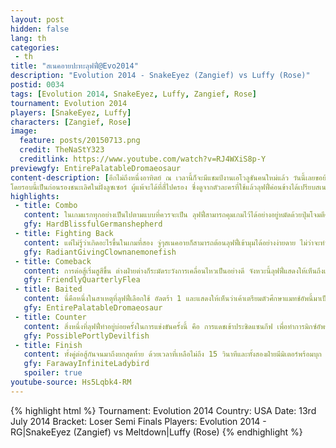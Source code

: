 ```yaml
---
layout: post
hidden: false
lang: th
categories:
 - th
title: "สเนคอายปะทะลุฟฟี่@Evo2014"
description: "Evolution 2014 - SnakeEyez (Zangief) vs Luffy (Rose)"
postid: 0034
tags: [Evolution 2014, SnakeEyez, Luffy, Zangief, Rose]
tournament: Evolution 2014
players: [SnakeEyez, Luffy]
characters: [Zangief, Rose]
image:
  feature: posts/20150713.png
  credit: TheNaStY323
  creditlink: https://www.youtube.com/watch?v=RJ4WXiS8p-Y
previewgfy: EntirePalatableDromaeosaur
content-description: [อีกไม่ถึงหนึ่งอาทิตย์ ณ เวลานี้ก็จะมีแชมป์งานเอโวลูชันคนใหม่แล้ว วันนี้เลยขอย้อนอดีต หยิบเอาไฮไลท์จากการแข่งขันในปีที่แล้วระหว่างสเนคอายและลุฟฟี่มาให้รับชมกัน 
โดยรอบนี้เป็นก่อนรองชนะเลิศในฝั่งลูซเซอร์ ผู้แพ้จะได้ที่สี่ไปครอง ซึ่งดูจากตัวละครที่ใช้แล้วลุฟฟี่ค่อนข้างได้เปรียบสเนคอายอยู่มากเลยทีเดียว แต่นั่นก็ไม่ทำให้ผู้เล่นอย่างสเนคอายเพลี่ยงพล้ำแต่อย่างไร ในบางแมทช์ลุฟฟี่ถึงกับกุมขมับหลังจากแพ้เลยด้วย]
highlights:
 - title: Combo
   content: ในเกมแรกทุกอย่างเป็นไปตามแบบที่ควรจะเป็น ลุฟฟี่สามารถคุมเกมไว้ได้อย่างอยู่หมัดด้วยปุ่มโจมตีต่างๆของโรส รวมถึงการต่อคอมโบที่แม่นยำของลุฟฟี่ ทำให้สเนคอายไม่สามารถทำอะไรได้เลย
   gfy: HardBlissfulGermanshepherd
 - title: Fighting Back
   content: แต่ไม่รู้ว่าเกิดอะไรขึ้นในเกมที่สอง จู่ๆสเนคอายก็สามารถต้อนลุฟฟี่เข้ามุมได้อย่างง่ายดาย ไม่ว่าจะทำอะไรก็ถูกจังหวะไปเสียหมด จนทำให้เค้าตีเสมอกลับมาได้
   gfy: RadiantGivingClownanemonefish
 - title: Comeback
   content: การต่อสู้เริ่มสูสีขึ้น ต่างฝ่ายต่างก็ระมัดระวังการเคลื่อนไหวเป็นอย่างดี จังหวะนี้ลุฟฟี่แสดงให้เห็นถึงเทคนิคที่น่าสนใจ คือ การปล่อยโซลสปาร์คแล้วโฟกัสแคนเซิลแบ็คแดชทันที ซึ่งเราจะได้เห็นถึงสาเหตุในไฮไลท์ต่อไป แต่ในไฮไลท์นี้ลุฟฟี่สวนกลับสเนคอายได้สวยงามมาก
   gfy: FriendlyQuarterlyFlea
 - title: Baited
   content: นี่คือหนึ่งในสาเหตุที่ลุฟฟี่เลือกใช้ อัลตร้า 1 และแสดงให้เห็นว่าเค้าเตรียมตัวศึกษาแมทช์อัพนี้มาเป็นอย่างดี ลุฟฟี่ปล่อยโซลสปาร์คเพื่อล่อให้สเนคอายใช้บุกเข้ามา ซึ่งเป็นกับดักที่ลุฟฟี่เตรียมไว้เพื่อสวนด้วยอัลตร้าแบบเต็มๆ
   gfy: EntirePalatableDromaeosaur
 - title: Counter
   content: สิ่งหนึ่งที่ลุฟฟี่ทำอยู่บ่อยครั้งในการแข่งขันครั้งนี้ คือ การแดชเข้าประชิดแซนกีฟ เพื่อทำการมิกซ์อัพระหว่างจับทุ่มและเตะกลาง ซึ่งใช้ได้ผลเป็นอย่างมากเพราะแดชของโรสเร็วมาก และไม่มีใครคาดคิดว่าโรสจะกล้าแดชเข้าหาแซนกีฟ แต่เมื่อทำบ่อยๆเข้าสเนคอายก็แก้ทางได้สำเร็จในที่สุด
   gfy: PossiblePortlyDevilfish
 - title: Finish
   content: ทั้งคู่ต่อสู้กันจนมาถึงยกสุดท้าย ด้วยเวลาที่เหลือไม่ถึง 15 วินาทีและทั้งสองฝ่ายมีมิเตอร์พร้อมบุก สเนคอายคงไม่คาดคิดว่าลุฟฟี่จะเลือกแดชเข้ามาแล้วจับทุ่มแซนกีฟแบบนี้....
   gfy: FarawayInfiniteLadybird
   spoiler: true
youtube-source: Hs5Lqbk4-RM
---
```


{% highlight html %}
Tournament: Evolution 2014
Country: USA
Date: 13rd July 2014
Bracket: Loser Semi Finals
Players: Evolution 2014 - RG|SnakeEyez (Zangief) vs Meltdown|Luffy (Rose)
{% endhighlight %}